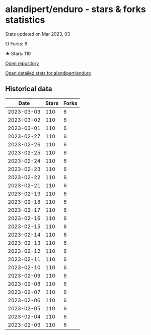 # alandipert/enduro - stars & forks statistics

Stats updated on Mar 2023, 03

☋ Forks: 6

★ Stars: 110

[Open repository](https://github.com/alandipert/enduro)

[Open detailed stats for alandipert/enduro](https://reviewgithub.com/rep/alandipert/enduro)

## Historical data
| Date | Stars | Forks |
|------|-------|-------|
| 2023-03-03 | 110 | 6 | 
| 2023-03-02 | 110 | 6 | 
| 2023-03-01 | 110 | 6 | 
| 2023-02-27 | 110 | 6 | 
| 2023-02-26 | 110 | 6 | 
| 2023-02-25 | 110 | 6 | 
| 2023-02-24 | 110 | 6 | 
| 2023-02-23 | 110 | 6 | 
| 2023-02-22 | 110 | 6 | 
| 2023-02-21 | 110 | 6 | 
| 2023-02-19 | 110 | 6 | 
| 2023-02-18 | 110 | 6 | 
| 2023-02-17 | 110 | 6 | 
| 2023-02-16 | 110 | 6 | 
| 2023-02-15 | 110 | 6 | 
| 2023-02-14 | 110 | 6 | 
| 2023-02-13 | 110 | 6 | 
| 2023-02-12 | 110 | 6 | 
| 2023-02-11 | 110 | 6 | 
| 2023-02-10 | 110 | 6 | 
| 2023-02-09 | 110 | 6 | 
| 2023-02-08 | 110 | 6 | 
| 2023-02-07 | 110 | 6 | 
| 2023-02-06 | 110 | 6 | 
| 2023-02-05 | 110 | 6 | 
| 2023-02-04 | 110 | 6 | 
| 2023-02-03 | 110 | 6 | 


